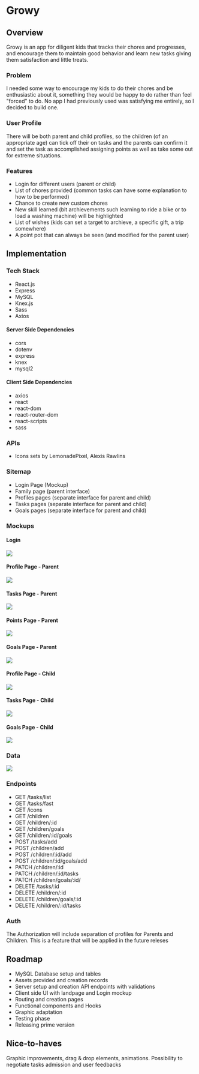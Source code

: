 # Growy

## Overview

Growy is an app for diligent kids that tracks their chores and progresses, and encourage them to maintain good behavior and learn new tasks giving them satisfaction and little treats.

### Problem

I needed some way to encourage my kids to do their chores and be enthusiastic about it, something they would be happy to do rather than feel "forced" to do. No app I had previously used was satisfying me entirely, so I decided to build one.

### User Profile

There will be both parent and child profiles, so the children (of an appropriate age) can tick off their on tasks and the parents can confirm it and set the task as accomplished assigning points as well as take some out for extreme situations.

### Features

- Login for different users (parent or child)
- List of chores provided (common tasks can have some explanation to how to be performed)
- Chance to create new custom chores
- New skill learned (bit archievements such learning to ride a bike or to load a washing machine) will be highlighted
- List of wishes (kids can set a target to archieve, a specific gift, a trip somewhere)
- A point pot that can always be seen (and modified for the parent user)

## Implementation

### Tech Stack

- React.js
- Express
- MySQL
- Knex.js
- Sass
- Axios

#### Server Side Dependencies

- cors
- dotenv
- express
- knex
- mysql2

#### Client Side Dependencies

- axios
- react
- react-dom
- react-router-dom
- react-scripts
- sass

### APIs

- Icons sets by LemonadePixel, Alexis Rawlins

### Sitemap

- Login Page (Mockup)
- Family page (parent interface)
- Profiles pages (separate interface for parent and child)
- Tasks pages (separate interface for parent and child)
- Goals pages (separate interface for parent and child)

### Mockups

#### Login

![](./proposal/login.png)

#### Profile Page - Parent

![](./proposal/profile.png)

#### Tasks Page - Parent

![](./proposal/tasks.png)

#### Points Page - Parent

![](./proposal/points.png)

#### Goals Page - Parent

![](./proposal/goals.png)

#### Profile Page - Child

![](./proposal/profile-kid.png)

#### Tasks Page - Child

![](./proposal/tasks-kid.png)

#### Goals Page - Child

![](./proposal/goals-kid.png)

### Data

![](./proposal/drawSQL.png)

### Endpoints

- GET /tasks/list
- GET /tasks/fast
- GET /icons
- GET /children
- GET /children/:id
- GET /children/goals
- GET /children/:id/goals
- POST /tasks/add
- POST /children/add
- POST /children/:id/add
- POST /children/:id/goals/add
- PATCH /children/:id
- PATCH /children/:id/tasks
- PATCH /children/goals/:id/
- DELETE /tasks/:id
- DELETE /children/:id
- DELETE /children/goals/:id
- DELETE /children/:id/tasks

### Auth

The Authorization will include separation of profiles for Parents and Children. This is a feature that will be applied in the future releses

## Roadmap

- MySQL Database setup and tables
- Assets provided and creation records
- Server setup and creation API endpoints with validations
- Client side UI with landpage and Login mockup
- Routing and creation pages
- Functional components and Hooks
- Graphic adaptation
- Testing phase
- Releasing prime version

## Nice-to-haves

Graphic improvements, drag & drop elements, animations. Possibility to negotiate tasks admission and user feedbacks
